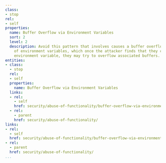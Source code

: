 ```yaml
---
class:
- stop
rel:
- self
properties:
  name: Buffer Overflow via Environment Variables
  sort: 2
  level: 2
  description: Avoid this pattern that involves causes a buffer overflow through manipulation
    of environment variables, which once the attacker finds that they can modify an
    environment variable, they may try to overflow associated buffers.
entities:
- class:
  - stop
  rel:
  - self
  properties:
    name: Buffer Overflow via Environment Variables
  links:
  - rel:
    - self
    href: security/abuse-of-functionality/buffer-overflow-via-environment-variables.md
  - rel:
    - parent
    href: security/abuse-of-functionality/
links:
- rel:
  - self
  href: security/abuse-of-functionality/buffer-overflow-via-environment-variables.md
- rel:
  - parent
  href: security/abuse-of-functionality/
...
```

